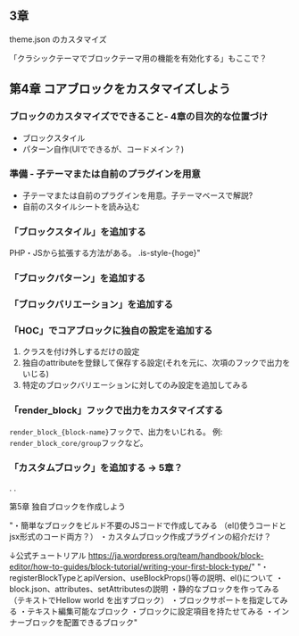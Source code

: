 ## 3章

theme.json のカスタマイズ

「クラシックテーマでブロックテーマ用の機能を有効化する」もここで？

## 第4章 コアブロックをカスタマイズしよう

### ブロックのカスタマイズでできること- 4章の目次的な位置づけ

-   ブロックスタイル
-   パターン自作(UIでできるが、コードメイン？)

### 準備 - 子テーマまたは自前のプラグインを用意

-   子テーマまたは自前のプラグインを用意。子テーマベースで解説?
-   自前のスタイルシートを読み込む

### 「ブロックスタイル」を追加する

PHP・JSから拡張する方法がある。
.is-style-{hoge}"

### 「ブロックパターン」を追加する

### 「ブロックバリエーション」を追加する

### 「HOC」でコアブロックに独自の設定を追加する

1. クラスを付け外しするだけの設定
2. 独自のattributeを登録して保存する設定(それを元に、次項のフックで出力をいじる)
3. 特定のブロックバリエーションに対してのみ設定を追加してみる

### 「render_block」フックで出力をカスタマイズする

`render_block_{block-name}`フックで、出力をいじれる。
例: `render_block_core/group`フックなど。

### 「カスタムブロック」を追加する → 5章？

.
.

第5章 独自ブロックを作成しよう

"・簡単なブロックをビルド不要のJSコードで作成してみる
（el()使うコードとjsx形式のコード両方？）
・カスタムブロック作成プラグインの紹介だけ？

↓公式チュートリアル
https://ja.wordpress.org/team/handbook/block-editor/how-to-guides/block-tutorial/writing-your-first-block-type/"
"・registerBlockTypeとapiVersion、useBlockProps()等の説明、el()について
・block.json、attributes、setAttributesの説明
・静的なブロックを作ってみる（テキストでHellow world を出すブロック）
・ブロックサポートを指定してみる
・テキスト編集可能なブロック
・ブロックに設定項目を持たせてみる
・インナーブロックを配置できるブロック"
